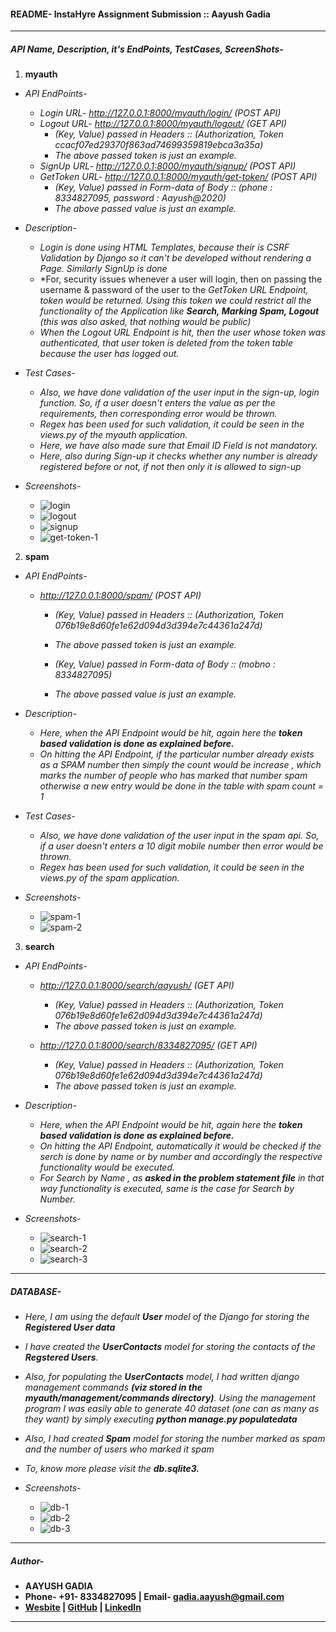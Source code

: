 #### README- InstaHyre Assignment Submission :: Aayush Gadia

-----

##### API Name, Description, it's EndPoints, TestCases, ScreenShots-
1. **myauth**

- *API EndPoints-*
	- *Login URL- http://127.0.0.1:8000/myauth/login/ (POST API)*
	- *Logout URL- http://127.0.0.1:8000/myauth/logout/ (GET API)*
	   - *(Key, Value) passed in Headers :: (Authorization, Token ccacf07ed29370f863ad74699359819ebca3a35a)*
	   - *The above passed token is just an example.*
	- *SignUp URL- http://127.0.0.1:8000/myauth/signup/ (POST API)*
	- *GetToken URL- http://127.0.0.1:8000/myauth/get-token/ (POST API)*
		- *(Key, Value) passed in Form-data of Body :: (phone : 8334827095, password : Aayush@2020)*
		- *The above passed value is just an example.*

- *Description-*
	- *Login is done using HTML Templates, because their is CSRF Validation by Django so it can't be developed without rendering a Page. Similarly SignUp is done*
	- *For, security issues whenever a user will login, then on passing the username & password of the user to the *GetToken URL Endpoint, token would be returned. Using this token we could restrict all the functionality of the Application like **Search, Marking Spam, Logout** (this was also asked, that nothing would be public)*
	- *When the Logout URL Endpoint is hit, then the user whose token was authenticated, that user token is deleted from the token table because the user has logged out.*

- *Test Cases-*
	- *Also, we have done validation of the user input in the sign-up, login function. So, if a user doesn't enters the value as per the requirements, then corresponding error would be thrown.*
	- *Regex has been used for such validation, it could be seen in the views.py of the myauth application.*
	- *Here, we have also made sure that Email ID Field is not mandatory.*
	- *Here, also during Sign-up it checks whether any number is already registered before or not, if not then only it is allowed to sign-up*

- *Screenshots-*
	- ![login](rough/login.png)
	- ![logout](rough/logout.png)
	- ![signup](rough/signup.png)
	- ![get-token-1](rough/get-token-1.png)


2. **spam**

- *API EndPoints-*
	- *http://127.0.0.1:8000/spam/ (POST API)*
		- *(Key, Value) passed in Headers :: (Authorization, Token 076b19e8d60fe1e62d094d3d394e7c44361a247d)*
		- *The above passed token is just an example.*

		- *(Key, Value) passed in Form-data of Body :: (mobno : 8334827095)*
		- *The above passed value is just an example.*

- *Description-*
	- *Here, when the API Endpoint would be hit, again here the **token based validation is done as explained before.***
	- *On hitting the API Endpoint, if the particular number already exists as a SPAM number then simply the count would be increase , which marks the number of people who has marked that number spam otherwise a new entry would be done in the table with spam count = 1*


- *Test Cases-*
	- *Also, we have done validation of the user input in the spam api. So, if a user doesn't enters a 10 digit mobile number then error would be thrown.*
	- *Regex has been used for such validation, it could be seen in the views.py of the spam application.*


- *Screenshots-*
	- ![spam-1](rough/spam-1.png)
	- ![spam-2](rough/spam-2.png)


3. **search**

- *API EndPoints-*
	- *http://127.0.0.1:8000/search/aayush/ (GET API)*
		- *(Key, Value) passed in Headers :: (Authorization, Token 076b19e8d60fe1e62d094d3d394e7c44361a247d)*
		- *The above passed token is just an example.*

	- *http://127.0.0.1:8000/search/8334827095/ (GET API)*
		- *(Key, Value) passed in Headers :: (Authorization, Token 076b19e8d60fe1e62d094d3d394e7c44361a247d)*
		- *The above passed token is just an example.*


- *Description-*
	- *Here, when the API Endpoint would be hit, again here the **token based validation is done as explained before.***
	- *On hitting the API Endpoint, automatically it would be checked if the serch is done by name or by number and accordingly the respective functionality would be executed.*
	- *For Search by Name , as **asked in the problem statement file** in that way functionality is executed, same is the case for Search by Number.*

- *Screenshots-*
	- ![search-1](rough/search-1.png)
	- ![search-2](rough/search-2.png)
	- ![search-3](rough/search-3.png)


-----

##### DATABASE-

- *Here, I am using the default **User** model of the Django for storing the **Registered User data***
- *I have created the **UserContacts** model for storing the contacts of the **Regstered Users**.*
- *Also, for populating the **UserContacts** model, I had written django management commands **(viz stored in the myauth/management/commands directory)**. Using the management program I was easily able to generate 40 dataset (one can as many as they want) by simply executing **python manage.py populatedata***
- *Also, I had created **Spam** model for storing the number marked as spam and the number of users who marked it spam*
- *To, know more please visit the **db.sqlite3.***

- *Screenshots-*
	- ![db-1](rough/db-1.png)
	- ![db-2](rough/db-2.png)
	- ![db-3](rough/db-3.png)

-----

##### Author-
- **AAYUSH GADIA**
- **Phone- +91- 8334827095  |  Email- gadia.aayush@gmail.com**
- **[Wesbite](https://gadia-aayush.github.io/) | [GitHub](https://github.com/gadia-aayush)  |  [LinkedIn](https://www.linkedin.com/in/gadia-aayush/)**

------